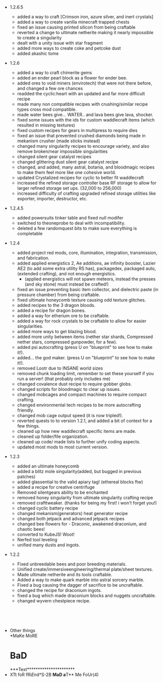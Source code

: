 - 1.2.6.5<br/>
    - added a way to craft [Crimson iron, azure silver, and inert crystals] <br/>
    - added a way to create vanilla minecraft trapped chests <br/>
    - fixed an issue causing printed silicon from being craftable <br/>
    - reverted a change to ultimate netherite making it nearly impossible to create a singularity<br/>
    - dealt with a unity issue with star fragment <br/>
    - added more ways to create coke and petcoke dust <br/>
    - added akashic tome <br/>

- 1.2.6<br/>
    - added a way to craft chimerite gems <br/>
    - added an ender pearl block as a flower for ender bee. <br/>
    - added ores to void miners (envirotech) that were not there before, and changed a few ore chances <br/>
    - readded the cyclic:heart with an updated and far more difficult recipe <br/>
    - made many non compatible recipes with crushing/similar recipe types cross mod compatible. <br/>
    - made water bees give... WATER.. and lava bees give lava, shocker. <br/>
    - fixed some issues with the ids for custom waddlecraft items (which resulted in missing textures)<br/>
    - fixed custom recipes for gears in multipress to require dies<br/>
    - fixed an issue that prevented crushed diamonds being made in mekanism crusher (made sticks instead)<br/>
    - changed many singularity recipes to encourage variety, and also remove broken/near impossible singularities <br/>
    - changed silent gear catalyst recipes <br/>
    - changed glittering dust silent gear catalyst recipe <br/>
    - changed, and added, many astral, botania, and bloodmagic recipes to make them feel more like one cohesive world. <br/>
    - updated Crystalized recipes for cyclic to better fit waddlecraft <br/>
    - increased the refined storage controller base RF storage to allow for larger refined storage set ups. (32,000 to 256,000) <br/>
    - increased difficulty of crafting upgraded refined storage utilities like exporter, importer, destructor, etc. <br/>

- 1.2.4.5<br/> 
    - added powersuits tinker table and fixed null modifer <br/>
    - switched to theoneprobe to deal with incompatibility. <br/>
    - deleted a few randomquest bits to make sure everything is completable <br/>

- 1.2.4<br/>
    - added project red mods, core, illumination, integration, transmission, and fabrication. <br/>
    - added applied energistics 2, Ae additions, ae infinity booster, Lazier AE2 (to add some extra utility RS has), packagedex, packaged auto, (extended crafting), and not enough energistics.<br/>
        - (applied energistics will not spawn meteors, instead the presses (and sky stone) must instead be crafted!) <br/>
    - fixed an issue preventing basic item collector, and dielectric paste (in pressure chamber) from being craftable.<br/>
    - fixed ultimate honeycomb texture causing odd texture glitches.<br/>
    - added recipes to the 3 dragon bloods.<br/>
    - added a recipe for dragon bones.<br/>
    - added a way for etherium ore to be craftable.<br/>
    - added a way for rock crystals to be craftable to allow for easier singularities.<br/>
    - added more ways to get blazing blood.<br/>
    - added more unity between items (nether star shards, Compressed nether stars, compressed gunpowder, for a few).<br/>
    - added psi autocrafting (press U on "blueprint" to see how to make it!).<br/>
    - added... the god maker. (press U on "blueprint" to see how to make it!).<br/>
    - removed Lootr due to INSANE world sizes <br/>
    - removed chunk loading limit, remember to set these yourself if you run a server! (that probably only includes me)<br/>
    - changed covalence dust recipe to require gobber globs.<br/>
    - changed scripts for bloodmagic to clear up issues.<br/>
    - changed mobcages and compact machines to require compact crafting. <br/>
    - changed environmental tech recipes to be more autocrafting friendly.<br/>
    - changed mob cage output speed (it is now tripled!). <br/>
    - reverted quests to to version 1.2.1, and added a bit of context for a few things.<br/>
    - cleaned up how new waddlecraft specific items are made.<br/>
    - cleaned up folder/file organization.<br/>
    - cleaned up code/ made lists to further unify coding aspects. <br/>
    - updated most mods to most current version. <br/>

- 1.2.3<br/>
    - added an ultimate honeycomb<br/>
    - added a blitz mole singularity(added, but bugged in previous patches)<br/>
    - added glassential to the valid apiary tag! (ethereal blocks ftw)<br/>
    - added a recipe for creative centrifuge<br/>
    - Removed silentgears ability to be enchanted<br/>
    - removed honey singularity from ultimate singularity crafting recipe<br/>
    - removed crafttweaker. (thanks for being my first! i won't forget you!)<br/>
    - changed cyclic battery recipe<br/>
    - changed mekanism(generators) heat generator recipe<br/>
    - changed both jetpack and advanced jetpack recipes<br/>
    - changed bee flowers for - Draconic, awakened draconium, and chaotic bees!<br/>
    - converted to KubeJS! Woot!<br/>
    - Nerfed tool leveling<br/>
    - unified many dusts and ingots.<br/>

- 1.2.2<br/>
    - Fixed unbreedable bees and poor breeding materials.<br/>
    - Unified create/immersiveengineering/thermal plate/sheet textures.<br/>
    - Made ultimate netherite and its tools craftable.<br/>
    - Added a way to make quark marble into astral sorcery marble.<br/>
    - Fixed a bug causing the dagger of sacrifice to be uncraftable.<br/>
    - changed the recipe for draconium ingots.<br/>
    - fixed a bug which made draconium blocks and nuggets uncraftable.<br/>
    - changed wyvern chestpiece recipe.<br/>

<br/>

<br/>

<br/>

-  Other things<br/>
    *MaKe MoRE<br/>
    <h1>BaD</h1> 
                ***Text**********************
- XTt foR fRi*En*d*S-2B **MaD a**T** Me FoUr(4)<br/>
